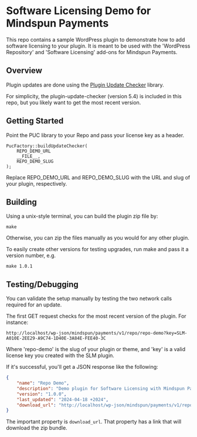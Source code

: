 # Software Licensing Demo for Mindspun Payments

This repo contains a sample WordPress plugin to demonstrate how to add software licensing to your plugin.
It is meant to be used with the 'WordPress Repository' and 'Software Licensing' add-ons for Mindspun Payments.

## Overview
Plugin updates are done using the [Plugin Update Checker](https://github.com/YahnisElsts/plugin-update-checker) library.

For simplicity, the plugin-update-checker (version 5.4) is included in this repo, but you likely want to get the most recent version.

## Getting Started
Point the PUC library to your Repo and pass your license key as a header.

```shell
PucFactory::buildUpdateChecker(
    REPO_DEMO_URL
    __FILE__,
    REPO_DEMO_SLUG
);
```

Replace REPO_DEMO_URL and REPO_DEMO_SLUG with the URL and slug of your plugin, respectively.

## Building
Using a unix-style terminal, you can build the plugin zip file by:
```shell
make
```

Otherwise, you can zip the files manually as you would for any other plugin.

To easily create other versions for testing upgrades, run make and pass it a version number, e.g.
```shell
make 1.0.1
```

## Testing/Debugging
You can validate the setup manually by testing the two network calls required for an update.

The first GET request checks for the most recent version of the plugin.  For instance:

```shell
http://localhost/wp-json/mindspun/payments/v1/repo/repo-demo?key=SLM-A010E-2EE29-A9C74-1D40E-3A84E-FEE40-3C
```

Where 'repo-demo' is the slug of your plugin or theme, and 'key' is a valid license key you created with the SLM plugin.

If it's successful, you'll get a JSON response like the following:
```json
{
    "name": "Repo Demo",
    "description": "Demo plugin for Software Licensing with Mindspun Payments",
    "version": "1.0.0",
    "last_updated": "2024-04-18 +2024",
    "download_url": "http://localhost/wp-json/mindspun/payments/v1/repo/zip_662196be1a33364423086072/repo-demo-1.0.1.zip?key=XXX"
}
```

The important property is `download_url`.  That property has a link that will download the zip bundle.
